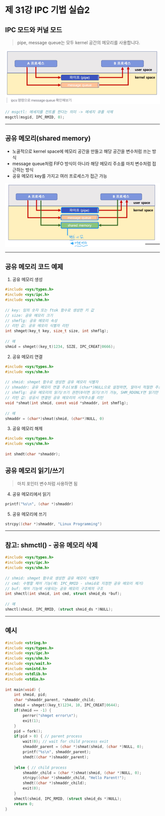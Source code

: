# 제 31강 IPC 기법 실습2
## IPC 모드와 커널 모드
> pipe, message queue는 모두 kernel 공간의 메모리를 사용합니다.

![](../img/ipc_and_pipe.png)

```c
// msgctl: 메세지를 컨트롤 한다는 의미 -> 메세지 큐를 삭제
msgctl(msgid, IPC_RMID, 0); 
```

---
## 공유 메모리(shared memory)
- 노골적으로 kernel space에 메모리 공간을 만들고 해당 공간을 변수처럼 쓰는 방식 
- message queue처럼 FIFO 방식이 아니라 해당 메모리 주소를 마치 변수처럼 접근하는 방식
- 공유 메모리 key를 가지고 여러 프로세스가 접근 가능 

![커널 공간의 공유 메모리](../img/kernel_space_shared_memory.png)

---
## 공유 메모리 코드 예제 
1. 공유 메모리 생성
```c
#include <sys/types.h>
#include <sys/ipc.h>
#include <sys/shm.h>

// key: 임의 숫자 또는 ftok 함수로 생성한 키 값 
// size: 공유 메모리 크기 
// shmflg: 공유 메모리 속성 
// 리턴 값: 공유 메모리 식별자 리턴
int shmget(key_t key, size_t size, int shmflg);

// 예
shmid = shmget((key_t)1234, SIZE, IPC_CREAT|0666);
```

2. 공유 메모리 연결
```c
#include <sys/types.h>
#include <sys/shm.h>

// shmid: shmget 함수로 생성한 공유 메모리 식별자
// shmaddr: 공유 메모리 연결 주소(보통 (char*)NULL으로 설정하면, 알아서 적절한 주소로 연결)
// shmflg: 공유 메모리의 읽기/쓰기 권한(0이면 읽기/쓰기 가능, SHM_RDONLY면 읽기만 가능)
// 리턴 값: 성공시 연결된 공유 메모리의 시작주소를 리턴
void *shmat(int shmid, const void *shmaddr, int shmflg);

// 예 
shmaddr = (char*)shmat(shmid, (char*)NULL, 0)
```

3. 공유 메모리 해제
```c
#include <sys/types.h>
#include <sys/shm.h>

int shmdt(char *shmaddr);
```

## 공유 메모리 읽기/쓰기
> 마치 포인터 변수처럼 사용하면 됨 

4. 공유 메모리에서 읽기
```c
printf("%s\n", (char *)shmaddr)
``` 

5. 공유 메모리에 쓰기 
```c
strcpy((char *)shmaddr, "Linux Programming")
```

---
## 참고: shmctl() - 공유 메모리 삭제 

```c
#include <sys/types.h>
#include <sys/ipc.h>
#include <sys/shm.h>

// shmid: shmget 함수로 생성한 공유 메모리 식별자
// cmd: 수행할 제어 기능(예: IPC_RMID - shmid로 지정한 공유 메모리 제거)
// buf: 제어 기능에 사용되는 공유 메모리 구조체의 구조 
int shmctl(int shmid, int cmd, struct shmid_ds *buf);

// 예
shmctl(shmid, IPC_RMID, (struct shmid_ds *)NULL);
```

---
## 예시

```c
#include <string.h>
#include <sys/types.h>
#include <sys/ipc.h>
#include <sys/shm.h>
#include <sys/wait.h>
#include <unistd.h>
#include <stdlib.h>
#include <stdio.h>

int main(void) {
    int shmid, pid;
    char *shmaddr_parent, *shmaddr_child;
    shmid = shmget((key_t)1234, 10, IPC_CREAT|0644);
    if(shmid == -1) {
        perror("shmget error\n");
        exit(1);
    }
    pid = fork();
    if(pid > 0) { // parent process
        wait(0); // wait for child process exit
        shmaddr_parent = (char *)shmat(shmid, (char *)NULL, 0);
        printf("%s\n", shmaddr_parent);
        shmdt((char *)shmaddr_parent);

    }else { // child process
        shmaddr_child = (char *)shmat(shmid, (char *)NULL, 0);
        strcpy((char *)shmaddr_child, "Hello Parent!");
        shmdt((char *)shmaddr_child);
        exit(0);
    }
    shmctl(shmid, IPC_RMID, (struct shmid_ds *)NULL);
    return 0;
}


```